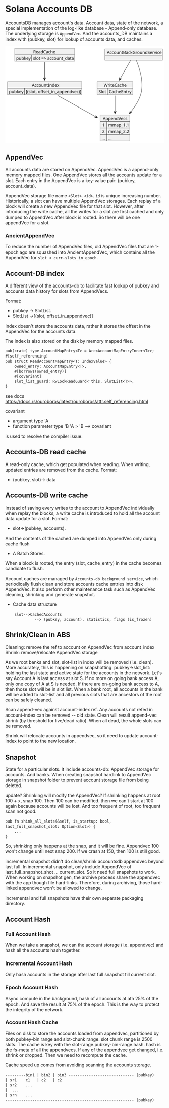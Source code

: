 # Solana Accounts DB

AccountsDB manages account's data. Account data, state of the network, a special
implementation of the log-like database - Append-only database. The underlying
storage is `AppendVec`. And the accounts_DB maintains a index with (pubkey, slot)
for lookup of accounts data, and caches.

![Alt text](./out/accounts_db_diagram/accounts_db_diagram.svg)

## AppendVec

All accounts data are stored on AppendVec. AppendVec is a append-only memory
mapped files. One AppendVec stores all the accounts update for a slot. Each
entry in the AppendVec is a key-value pair: (pubkey, account_data).

AppendVec storage file name `<Slot>.<id>`. `id` is unique increasing number.
Historically, a slot can have multiple AppendVec storages. Each replay of a
block will create a new AppendVec file for that slot. However, after introducing
the write cache, all the writes for a slot are first cached and only dumped to
AppendVec after block is rooted. So there will be one appendVec for a slot.

### AncientAppendVec
To reduce the number of AppendVec files, old AppendVec files that are 1-epoch
ago are squashed into AncientAppendVec, which contains all the AppendVec for
`slot < curr-slots_in_epoch`.

## Account-DB index

A different view of the accounts-db to facilitate fast lookup of pubkey and
accounts data history for slots from AppendVecs.

Format:
- pubkey -> SlotList.
- SlotList ->[(slot, offset_in_appendvec)]

Index doesn't store the accounts data, rather it stores the offset in the
AppendVec for the accounts data.

The index is also stored on the disk by memory mapped files.

```
pub(crate) type AccountMapEntry<T> = Arc<AccountMapEntryInner<T>>;
#[self_referencing]
pub struct ReadAccountMapEntry<T: IndexValue> {
    owned_entry: AccountMapEntry<T>,
    #[borrows(owned_entry)]
    #[covariant]
    slot_list_guard: RwLockReadGuard<'this, SlotList<T>>,
}
```

see docs
https://docs.rs/ouroboros/latest/ouroboros/attr.self_referencing.html

covariant
- argument type 'A
- function parameter type 'B
'A > 'B --> covariant

is used to resolve the compiler issue.



## Accounts-DB read cache

A read-only cache, which get populated when reading. When writing, updated entries are removed from the cache.
Format:
- (pubkey, slot)-> data

## Accounts-DB write cache

Instead of saving every writes to the account to AppendVec individually when
replay the blocks, a write cache is introduced to hold all the account data
update for a slot. Format:
- slot->(pubkey, accounts).

And the contents of the cached are dumped into AppendVec only during cache flush
- A Batch Stores.

When a block is rooted, the entry (slot, cache_entry) in the cache becomes
candidate to flush.

Account caches are managed by `Accounts-db background service`, which periodically
flush clean and store accounts cache entries into disk AppendVec. It also
perform other maintenance task such as AppendVec cleaning, shrinking and
generate snapshot.

- Cache data structure
```
    slot-->CachedAccounts
             --> (pubkey, account), statistics, flags (is_frozen)
```

## Shrink/Clean in ABS

Cleaning: remove the ref to account on AppendVec from account_index
Shrink: remove/relocate AppendVec storage

As we root banks and slot, slot-list in index will be removed (i.e. clean). More accurately, this is happening on snapshotting.
pubkey->slot_list: holding the last state and active state for the accounts in the network.
Let's say Account A is last access at slot S. If no more on going bank access A, only one copy of A at S is needed.
If there are on-going bank access to A, then those slot will be in slot list.
When a bank root, all accounts in the bank will be added to slot-list and all previous slots that are ancestors of the root can be safely cleaned.

Scan append-vec against account-index ref.
Any accounts not refed in account-index can be removed -- old state. Clean will result append-vec shrink (by threshold for live/dead ratio). When all
dead, the whole slots can be removed.

Shrink will relocate accounts in appendvec, so it need to update account-index to point to the new location.

## Snapshot

State for a particular slots. It include accounts-db: AppendVec storage for accounts. And banks.
When creating snapshot hardlink to AppendVec storage in snapshot folder to prevent account storage file from being deleted.

update? Shrinking will modify the AppendVec?
If shrinking happens at root 100 + x, snap 100. Then 100 can be modified. then
we can't start at 100 again because accounts will be lost. And too frequent of
root, too frequent scan not good.

```
pub fn shink_all_slots(&self, is_startup: bool, last_full_snapshot_slot: Option<Slot>) {
    ...
}
```

So, shrinking only happens at the snap, and it will be fine. Appendvec 100 won't
change until next snap 200. If we crash at 150, then 100 is still good.

incremental snapshot didn't do clean/shrink accountsdb appendvec beyond last full.
In incremental snapshot, only include AppendVec of last_full_snapshot_shot ... current_slot. So it need full snapshots to work.
When working on snapshot gen, the archive process share the appendvec with the
app though file hard-links. Therefore, during archiving, those hard-linked
appendvec won't be allowed to change.

incremental and full snapshots have their own separate packaging directory.

## Account Hash

### Full Account Hash
When we take a snapshot, we can the account storage (i.e. appendvec) and hash all the accounts hash together.

### Incremental Account Hash
Only hash accounts in the storage after last full snapshot till current slot.

### Epoch Account Hash
Async compute in the background, hash of all accounts at ath 25% of the epoch.
And save the result at 75% of the epoch. This is the way to protect the
integrity of the network.

### Account Hash Cache
Files on disk to store the accounts loaded from appendvec, partitioned by both
pubkey-bin range and slot-chunk range. slot chunk range is 2500 slots. The cache
is key with the slot-range.pubkey-bin-range.hash. hash is the fs-meta of all the
appendvecs. If any of the appendvec get changed, i.e. shrink or dropped. Then we
need to recompute the cache.

Cache speed up comes from avoiding scanning the accounts storage.

```
---------bin1 | bin2 | bin3 ----------------------------- (pubkey)
| sr1    c1   | c2   | c2
| sr2    ...
|  ...
| srn    ...
--------------------------------------------------------- (pubkey)
```